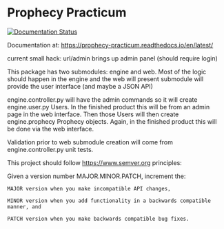 # Prophecy Practicum

[![Documentation Status](https://readthedocs.org/projects/prophecy-practicum/badge/?version=latest)](https://prophecy-practicum.readthedocs.io/en/latest/?badge=latest)

Documentation at: https://prophecy-practicum.readthedocs.io/en/latest/

current small hack: url/admin brings up admin panel (should require login)

This package has two submodules: engine and web. Most of the logic should happen in the engine and the web will present submodule will provide the user interface (and maybe a JSON API)

engine.controller.py will have the admin commands so it will create engine.user.py Users. In the finished product this will be from an admin page in the web interface. Then those Users will then create engine.prophecy Prophecy objects. Again, in the finished product this will be done via the web interface.

Validation prior to web submodule creation will come from engine.controller.py unit tests. 

This project should follow https://www.semver.org principles:

Given a version number MAJOR.MINOR.PATCH, increment the:

    MAJOR version when you make incompatible API changes,

    MINOR version when you add functionality in a backwards compatible manner, and

    PATCH version when you make backwards compatible bug fixes.
